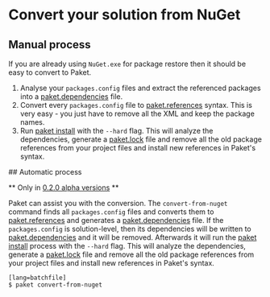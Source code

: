 # Convert your solution from NuGet

## Manual process

If you are already using `NuGet.exe` for package restore then it should be easy to convert to Paket.

1. Analyse your `packages.config` files and extract the referenced packages into a [paket.dependencies](dependencies_file.html) file.
2. Convert every `packages.config` file to [paket.references](references_files.html) syntax. This is very easy - you just have to remove all the XML and keep the package names.
3. Run [paket install](paket_install.html) with the `--hard` flag. This will analyze the dependencies, generate a [paket.lock](lock_file.html) file and remove all the old package references from your project files and install new references in Paket's syntax.

<div id="automatic"></div>
## Automatic process

** Only in [0.2.0 alpha versions](https://www.nuget.org/packages/Paket/0.2.0-alpha001) **

Paket can assist you with the conversion. The `convert-from-nuget` command finds all `packages.config` files and converts them to [paket.references](references_files.html) and generates a [paket.dependencies](dependencies_file.html) file. 
If the `packages.config` is solution-level, then its dependencies will be written to [paket.dependencies](dependencies_file.html) and it will be removed.
Afterwards it will run the [paket install](paket_install.html) process with the `--hard` flag. This will analyze the dependencies, generate a [paket.lock](lock_file.html) file and remove all the old package references from your project files and install new references in Paket's syntax.

    [lang=batchfile]
    $ paket convert-from-nuget